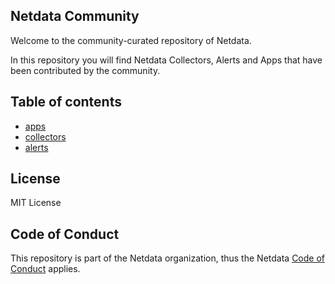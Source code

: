 ## Netdata Community

Welcome to the community-curated repository of Netdata. 

In this repository you will find Netdata Collectors, Alerts and Apps that have been contributed by the community. 

## Table of contents

- [apps](alerts/)
- [collectors](collectors/)
- [alerts](alerts/)

## License

MIT License 

## Code of Conduct

This repository is part of the Netdata organization, thus the Netdata [Code of Conduct](https://learn.netdata.cloud/contribute/code-of-conduct) applies.
